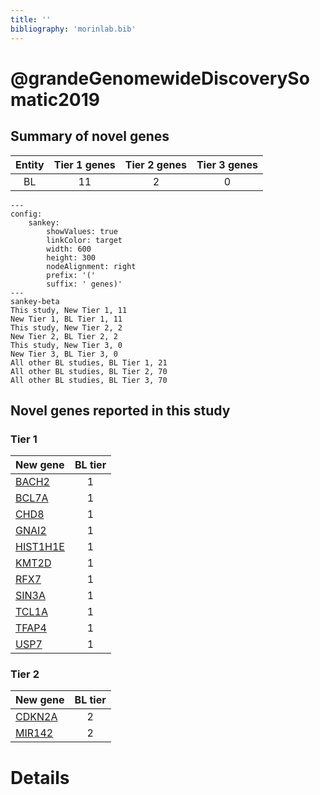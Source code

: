```yaml
---
title: ''
bibliography: 'morinlab.bib'
---
```


# @grandeGenomewideDiscoverySomatic2019
## Summary of novel genes

|Entity| Tier 1 genes| Tier 2 genes|Tier 3 genes|
|:-:|:-:|:-:|:-:|
|BL|11|2|0|
```mermaid
---
config:
    sankey:
        showValues: true
        linkColor: target
        width: 600
        height: 300
        nodeAlignment: right
        prefix: '('
        suffix: ' genes)'
---
sankey-beta
This study, New Tier 1, 11
New Tier 1, BL Tier 1, 11
This study, New Tier 2, 2
New Tier 2, BL Tier 2, 2
This study, New Tier 3, 0
New Tier 3, BL Tier 3, 0
All other BL studies, BL Tier 1, 21
All other BL studies, BL Tier 2, 70
All other BL studies, BL Tier 3, 70
```

## Novel genes reported in this study

### Tier 1
|New gene|BL tier|
|:-|:-:|
|[BACH2](../BACH2)|1 |
|[BCL7A](../BCL7A)|1 |
|[CHD8](../CHD8)|1 |
|[GNAI2](../GNAI2)|1 |
|[HIST1H1E](../HIST1H1E)|1 |
|[KMT2D](../KMT2D)|1 |
|[RFX7](../RFX7)|1 |
|[SIN3A](../SIN3A)|1 |
|[TCL1A](../TCL1A)|1 |
|[TFAP4](../TFAP4)|1 |
|[USP7](../USP7)|1 |

### Tier 2
|New gene|BL tier|
|:-|:-:|
|[CDKN2A](../CDKN2A)|2 |
|[MIR142](../MIR142)|2 |


# Details

